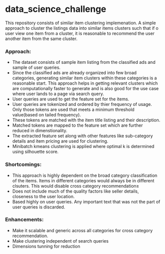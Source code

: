 # data_science_challenge
This repository consists of similar item clustering implemenation. A simple approach to cluster the listings data into similar items clusters such that if o user view one item from a cluster, it is reasonable to recommend the user another item from the same cluster.

<h3>Approach:</h3>

- The dataset consists of sample item listing from the classified ads and sample of user queries.
- Since the classified ads are already organized into few broad categories, generating similar item clusters within these categories is a reasonable start. This approach helps in getting relevant clusters which are computationally faster to generate and is also good for the use case where user lands to a page via search query.
- User queries are used to get the feature set for the items. 
- User queries are tokenized and ordered by thier frequency of usage. Only those tokens are used that meets a minimum threshold value(based on tailed frequency).
- These tokens are matched with the item title listing and their description.
- Matched tokens are mapped to the feature set which are further reduced in dimenstionality.
- The extracted feature set along with other features like sub-category details and item pricing are used for clustering.
- Minibatch kmeans clustering is applied where optimal k is determined using silhouette score.

<h3>Shortcomings:</h3>

- This approach is highly dependent on the broad category classification of the items. Items in different categories would always be in different clsuters. This would disable cross category recommendation≥
- Does not include much of the quality factors like seller details, closeness to the user location.
- Based highly on user queries. Any important text that was not the part of user queries is discarded.

<h3>Enhancements:</h3>

- Make it scalable and generic across all categories for cross category recommendation.
- Make clustering independent of search queries
- Dimensions tunning for reduction
